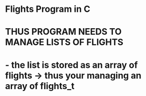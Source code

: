 # Flights Program in C

# THUS PROGRAM NEEDS TO MANAGE LISTS OF FLIGHTS 
# - the list is stored as an array of flights -> thus your managing an array of flights_t 